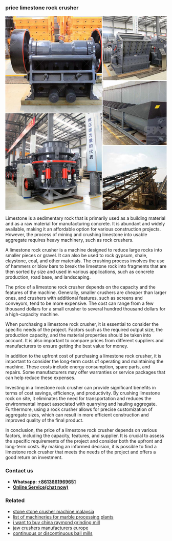 <h3>price limestone rock crusher</h3><img src='1708408435.jpg' alt=''><p>Limestone is a sedimentary rock that is primarily used as a building material and as a raw material for manufacturing concrete. It is abundant and widely available, making it an affordable option for various construction projects. However, the process of mining and crushing limestone into usable aggregate requires heavy machinery, such as rock crushers.</p><p>A limestone rock crusher is a machine designed to reduce large rocks into smaller pieces or gravel. It can also be used to rock gypsum, shale, claystone, coal, and other materials. The crushing process involves the use of hammers or blow bars to break the limestone rock into fragments that are then sorted by size and used in various applications, such as concrete production, road base, and landscaping.</p><p>The price of a limestone rock crusher depends on the capacity and the features of the machine. Generally, smaller crushers are cheaper than larger ones, and crushers with additional features, such as screens and conveyors, tend to be more expensive. The cost can range from a few thousand dollars for a small crusher to several hundred thousand dollars for a high-capacity machine.</p><p>When purchasing a limestone rock crusher, it is essential to consider the specific needs of the project. Factors such as the required output size, the production capacity, and the material properties should be taken into account. It is also important to compare prices from different suppliers and manufacturers to ensure getting the best value for money.</p><p>In addition to the upfront cost of purchasing a limestone rock crusher, it is important to consider the long-term costs of operating and maintaining the machine. These costs include energy consumption, spare parts, and repairs. Some manufacturers may offer warranties or service packages that can help reduce these expenses.</p><p>Investing in a limestone rock crusher can provide significant benefits in terms of cost savings, efficiency, and productivity. By crushing limestone rock on site, it eliminates the need for transportation and reduces the environmental impact associated with quarrying and hauling aggregate. Furthermore, using a rock crusher allows for precise customization of aggregate sizes, which can result in more efficient construction and improved quality of the final product.</p><p>In conclusion, the price of a limestone rock crusher depends on various factors, including the capacity, features, and supplier. It is crucial to assess the specific requirements of the project and consider both the upfront and long-term costs. By making an informed decision, it is possible to find a limestone rock crusher that meets the needs of the project and offers a good return on investment.</p><h3>Contact us</h3><ul><li><strong>Whatsapp:&nbsp;<a href="https://wa.me/8613661969651">+8613661969651</a></strong></li><li><a href="https://swt.shibang-china.com/?git&amp;zhl&amp;price limestone rock crusher"><strong>Online Service(chat now)</strong></a></li></ul><h3>Related</h3><ul><li><a href='stone stone crusher machine malaysia.md'>stone stone crusher machine malaysia</a></li><li><a href='list of machineries for marble processing plants.md'>list of machineries for marble processing plants</a></li><li><a href='i want to buy china raymond grinding mill.md'>i want to buy china raymond grinding mill</a></li><li><a href='jaw crushers manufacturers europe.md'>jaw crushers manufacturers europe</a></li><li><a href='continuous or discontinuous ball mills.md'>continuous or discontinuous ball mills</a></li></ul>